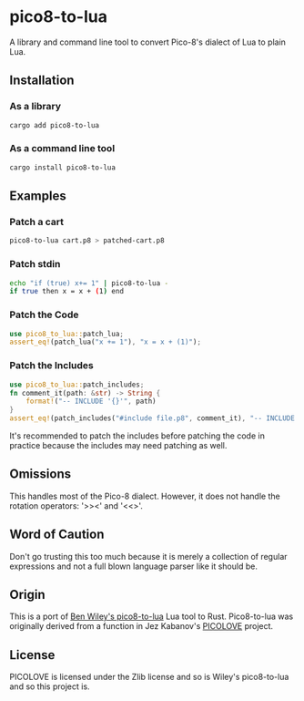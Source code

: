 # pico8-to-lua

A library and command line tool to convert Pico-8's dialect of Lua to plain Lua. 

## Installation

### As a library

``` sh
cargo add pico8-to-lua
```

### As a command line tool

``` sh
cargo install pico8-to-lua
```

## Examples

### Patch a cart

``` sh
pico8-to-lua cart.p8 > patched-cart.p8
```

### Patch stdin

``` sh
echo "if (true) x+= 1" | pico8-to-lua -
if true then x = x + (1) end
```

### Patch the Code
``` rust
use pico8_to_lua::patch_lua;
assert_eq!(patch_lua("x += 1"), "x = x + (1)");
```

### Patch the Includes

``` rust
use pico8_to_lua::patch_includes;
fn comment_it(path: &str) -> String {
    format!("-- INCLUDE '{}'", path)
}
assert_eq!(patch_includes("#include file.p8", comment_it), "-- INCLUDE 'file.p8'");
```
It's recommended to patch the includes before patching the code in practice
because the includes may need patching as well.

## Omissions

This handles most of the Pico-8 dialect. However, it does not handle the
rotation operators: '>><' and '<<>'.

## Word of Caution

Don't go trusting this too much because it is merely a collection of regular
expressions and not a full blown language parser like it should be.

## Origin

This is a port of [Ben Wiley's
pico8-to-lua](https://github.com/benwiley4000/pico8-to-lua/) Lua tool to Rust.
Pico8-to-lua was originally derived from a function in Jez Kabanov's
[PICOLOVE](https://github.com/picolove/picolove/) project.

## License 

PICOLOVE is licensed under the Zlib license and so is Wiley's pico8-to-lua and
so this project is.


